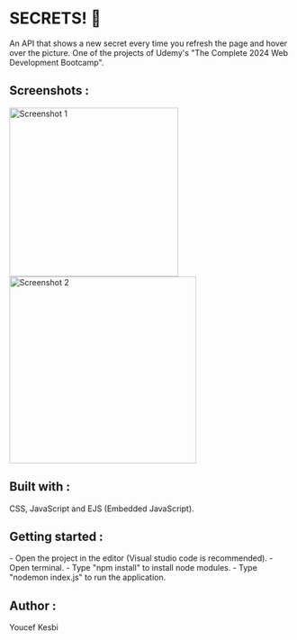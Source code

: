 <h1>SECRETS! 🤫</h1>

An API that shows a new secret every time you refresh the page and hover over the picture.
One of the projects of Udemy's "The Complete 2024 Web Development Bootcamp".

<h2>Screenshots :</h2>

<img width="300" alt="Screenshot 1" src="https://github.com/user-attachments/assets/902832a0-8e77-4239-9dfb-ad2aeea6971a">
<img width="332" alt="Screenshot 2" src="https://github.com/user-attachments/assets/fdd106bc-a03a-431d-8125-3b37f731cb1e">

<h2>Built with :</h2>
CSS, JavaScript and EJS (Embedded JavaScript).

<h2>Getting started :</h2>
- Open the project in the editor (Visual studio code is recommended).
- Open terminal.
- Type "npm install" to install node modules.
- Type "nodemon index.js" to run the application.

<h2>Author :</h2>
Youcef Kesbi <link src= "https://github.com/youcefkesbi"> <link src= "https://www.linkedin.com/in/youcef-kesbi">
